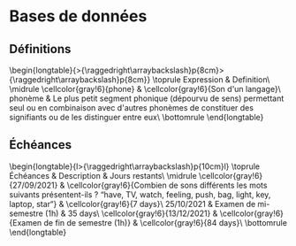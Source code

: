 
 
# Bases de données



##  Définitions 


\begin{longtable}{>{\raggedright\arraybackslash}p{8cm}>{\raggedright\arraybackslash}p{8cm}}
\toprule
Expression & Definition\\
\midrule
\cellcolor{gray!6}{phone} & \cellcolor{gray!6}{Son d'un langage}\\
phonème & Le plus petit segment phonique (dépourvu de sens) permettant seul ou en combinaison avec d'autres phonèmes de constituer des signifiants ou de les distinguer entre eux\\
\bottomrule
\end{longtable}



##  Échéances 


\begin{longtable}{l>{\raggedright\arraybackslash}p{10cm}l}
\toprule
Échéances & Description & Jours restants\\
\midrule
\cellcolor{gray!6}{27/09/2021} & \cellcolor{gray!6}{Combien de sons différents les mots suivants présentent-ils ?  “have, TV, watch, feeling, push, bag, light, key, laptop, star“} & \cellcolor{gray!6}{7 days}\\
25/10/2021 & Examen de mi-semestre (1h) & 35 days\\
\cellcolor{gray!6}{13/12/2021} & \cellcolor{gray!6}{Examen de fin de semestre (1h)} & \cellcolor{gray!6}{84 days}\\
\bottomrule
\end{longtable}




